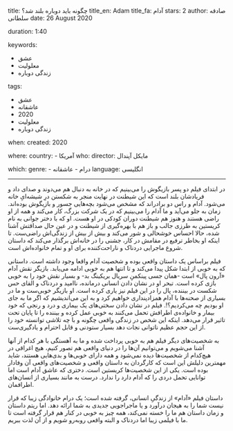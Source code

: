 
title: چگونه باید دوباره بلند شد؟
title_en: Adam
title_fa: آدام
stars: 2
author: صادقه سلطانی
date: 26 August 2020

duration: 1:40

keywords:
  - عشق
  - معلولیت
  - زندگی دوباره  

tags:
  - عشق
  - عاشقانه
  - 2020
  - معلولیت
  - زندگی دوباره  

when:
  created: 2020

where:
  country:
    - آمریکا 
who:
  director: مایکل آپندال

which:
  genre:
    - درام
    - عاشقانه
  language:  انگلیسی

---

در ابتدای فیلم دو پسر بازیگوش را می‌بینیم که در خانه به دنبال هم می‌دوند و صدای داد و فریادشان بلند است که این شیطنت در نهایت منجر به شکستن درِ شیشه‌ایِ خانه می‌شود. آدام و راس دو برادر‌اند که مشخص می‌شود بچه‌هایی جسور و بازیگوش بوده‌اند. زمان به جلو می‌آید و ما آدام را می‌بینیم که در یک شرکت بزرگ، کار می‌کند و همه از او راضی هستند و هنوز هم شیطنت دوران کودکی در او هست. او که با دختر جوانی به نام کریستین به طرزی جالب و باز هم با بهره‌گیری از شیطنت و در عین حال صداقتش آشنا شده، حالا احساس خوشحالی و شور می‌کند و بیش از بیش از زندگی‌اش راضی‌ست. تا اینکه او بخاطر ترفیع در مقامش در کار، جشنی را در خانه‌اش برگذار می‌کند که داستان شروع ماجرایی دردناک و ناراحت‌کننده برای او و تمام خانواده‌اش است. 

فیلم براساس یک داستان واقعی بوده و شخصیت آدام واقعا وجود داشته است. داستانی که به خوبی از ابتدا شکل پیدا می‌کند و تا انتها هم به خوبی ادامه می‌یابد. بازیگر نقش آدام «آرون پال» است -همان جسی پینکمنِ سریال بریکینگ بد- و بسیار نقش خود را به خوبی بازی کرده است. تبحر او در نشان دادن انسانی درمانده، ناامید و دردناک و القای حس شکست در بیننده، پال را در این فیلم نیز یاری کرده است. او بازیگر خوبی‌ست و ما در بسیاری از صحنه‌ها با آدام همزاد‌پنداری خواهیم کرد و به این می‌اندیشیم که اگر ما به جای او بودیم چه می‌کردیم؟!. فیلم در نشان دادن سختی‌های یک بیماری و درد و رنجی که خود بیمار و خانواده‌ی اطرافش تحمل می‌کنند به خوبی عمل کرده و بیننده را تا پایان تحت تاثیر قرار می‌دهد. اینکه این شخص در زندگی واقعی چگونه و با چه تلاشی توانسته خود را از این حجم عظیم ناتوانی نجات دهد بسیار ستودنی و قابل احترام و یادگیری‌ست.

به شخصیت‌های دیگر فیلم هم به خوبی پرداخت شده و ما به آهستگی با هر کدام از آنها آشنا می‌شویم و می‌توانیم آن‌ها را در دنیای واقعی هم تصور کنیم، هیچ اغراقی در هیچ‌کدام از شخصیت‌ها دیده نمی‌شود و همه دارای خوبی‌ها و بدی‌هایی هستند، شاید مهمترین دلیلش این است که کارگردان به داستان واقعی و شخصیت‌های واقعی آن وفادار بوده است. یکی از این شخصیت‌ها کریستین است. دختری که عاشق آدام است اما توانایی تحمل دردی را که آدام دارد را ندارد. درست به مانند بسیاری از انسان‌های اطرافمان.

داستان فیلم «آدام» از زندگیِ انسانی، گرفته شده است؛ یک درام خانوادگی زیبا که قرار نیست شما را به هیجان درآورد و یا ماجراجویی جدیدی به شما ارائه دهد. اما ریتم داستان و زمان داستان هم ما را خسته نمی‌کند، همه چیز به خوبی در کنار هم قرار گرفته است تا ما با فیلمی زیبا اما دردناک و البته واقعی روبه‌رو شویم و از آن لذت ببریم.